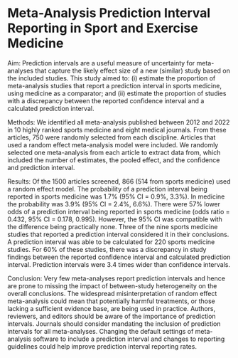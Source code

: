# Meta-Analysis Prediction Interval Reporting in Sport and Exercise Medicine
Aim: Prediction intervals are a useful measure of uncertainty for meta-analyses that capture the likely effect size of a new (similar) study based on the included studies. This study aimed to: (i) estimate the proportion of meta-analysis studies that report a prediction interval in sports medicine, using medicine as a comparator; and (ii) estimate the proportion of studies with a discrepancy between the reported confidence interval and a calculated prediction interval.

Methods: We identified all meta-analysis published between 2012 and 2022 in 10 highly ranked sports medicine and eight medical journals. From these articles, 750 were randomly selected from each discipline. Articles that used a random effect meta-analysis model were included. We randomly selected one meta-analysis from each article to extract data from, which included the number of estimates, the pooled effect, and the confidence and prediction interval.

Results: Of the 1500 articles screened, 866 (514 from sports medicine) used a random effect model. The probability of a prediction interval being reported in sports medicine was 1.7% (95% CI = 0.9%, 3.3%). In medicine the probability was 3.9% (95% CI = 2.4%, 6.6%). There were 57% lower odds of a prediction interval being reported in sports medicine (odds ratio = 0.432, 95% CI = 0.178, 0.995). However, the 95% CI was compatible with the difference being practically none. Three of the nine sports medicine studies that reported a prediction interval considered it in their conclusions. A prediction interval was able to be calculated for 220 sports medicine studies. For 60% of these studies, there was a discrepancy in study findings between the reported confidence interval and calculated prediction interval. Prediction intervals were 3.4 times wider than confidence intervals.

Conclusion: Very few meta-analyses report prediction intervals and hence are prone to missing the impact of between-study heterogeneity on the overall conclusions. The widespread misinterpretation of random effect meta-analysis could mean that potentially harmful treatments, or those lacking a sufficient evidence base, are being used in practice. Authors, reviewers, and editors should be aware of the importance of prediction intervals. Journals should consider mandating the inclusion of prediction intervals for all meta-analyses. Changing the default settings of meta-analysis software to include a prediction interval and changes to reporting guidelines could help improve prediction interval reporting rates.

